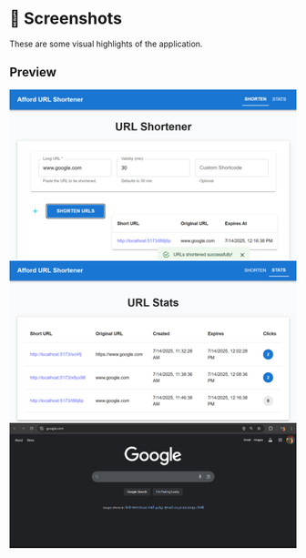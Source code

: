 # 📸 Screenshots

These are some visual highlights of the application.

## Preview

![Screenshot 1](./frontend/screenshots/pic1.png)
![Screenshot 2](./frontend/screenshots/pic2.png)
![Screenshot 3](./frontend/screenshots/pic3.png)
